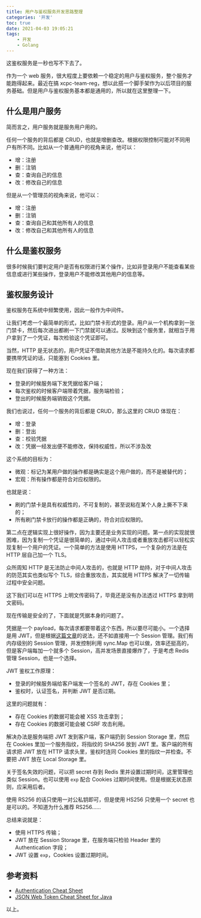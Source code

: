 ```yaml
---
title: 用户与鉴权服务开发思路整理
categories: '开发'
toc: true
date: 2021-04-03 19:05:21
tags:
	- 开发
	- Golang
---
```


这鉴权服务是一秒也写不下去了。

<!-- more -->

作为一个 web 服务，很大程度上要依赖一个稳定的用户与鉴权服务，整个服务才能跑得起来。最近在搞 xcpc-team-reg，想以此搭一个脚手架作为以后项目的服务基础。但是用户与鉴权服务基本都是通用的，所以就在这里整理一下。

## 什么是用户服务

简而言之，用户服务就是服务用户用的。

任何一个服务的背后都是 CRUD，也就是增删查改。根据权限控制可能对不同用户有所不同。比如从一个普通用户的视角来说，他可以：

- 增：注册
- 删：注销
- 查：查询自己的信息
- 改：修改自己的信息

但是从一个管理员的视角来说，他可以：

- 增：注册
- 删：注销
- 查：查询自己和其他所有人的信息
- 改：修改自己和其他所有人的信息

## 什么是鉴权服务

很多时候我们要判定用户是否有权限进行某个操作，比如非登录用户不能查看某些信息或进行某些操作，登录用户不能修改其他用户的信息等。

## 鉴权服务设计

鉴权服务在系统中频繁使用，因此一般作为中间件。

让我们考虑一个最简单的形式，比如门禁卡形式的登录。用户从一个机构拿到一张门禁卡，然后每次进出都刷一下门禁就可以通过。反映到这个服务里，就相当于用户拿到了一个凭证，每次检验这个凭证即可。

当然，HTTP 是无状态的，用户凭证不借助其他方法是不能持久化的。每次请求都要携带凭证的话，只能塞到 Cookies 里。

现在我们获得了一种方法：

- 登录的时候服务端下发凭据给客户端；
- 每次鉴权的时候客户端带着凭据，服务端检验；
- 登出的时候服务端销毁这个凭据。

我们也说过，任何一个服务的背后都是 CRUD，那么这里的 CRUD 体现在：

- 增：登录
- 删：登出
- 查：校验凭据
- 改：凭据一经发出便不能修改，保持权威性，所以不涉及改

这个系统的目标为：

- 微观：标记为某用户做的操作都是确实是这个用户做的，而不是被替代的；
- 宏观：所有操作都是符合对应权限的。

也就是说：

- 刷的门禁卡是具有权威性的，不可复制的，甚至说粘在某个人身上撕不下来的；
- 所有刷门禁卡放行的操作都是正确的，符合对应权限的。

第二点在逻辑实现上很好操作，因为主要还是业务实现的问题。第一点的实现就很困难，因为复制一个凭证是很简单的，通过中间人攻击或者重放攻击都可以轻松实现复制一个用户的凭证。一个简单的方法是使用 HTTPS，一个复杂的方法是在 HTTP 层自己加一个 TLS。

众所周知 HTTP 是无法防止中间人攻击的，也就是 HTTP 劫持，对于中间人攻击的防范其实也类似写个 TLS，综合重放攻击，其实就用 HTTPS 解决了一切传输过程中安全问题。

这下我们可以在 HTTPS 上明文传密码了，毕竟还是没有办法透过 HTTPS 拿到明文密码。

现在传输是安全的了，下面就是凭据本身的问题了。

凭据是一个 payload，每次请求都要带着这个东西，所以要尽可能小。一个选择是用 JWT，但是根据[这篇文章](https://www.jianshu.com/p/af8360b83a9f)的说法，还不如直接用一个 Session 管理。我们有内存级别的 Session 管理，并发控制利用 sync.Map 也可以做，效率还挺高的，但是客户端每加一个就多个 Session，高并发场景直接爆炸了，于是考虑 Redis 管理 Session，也是一个选择。

JWT 鉴权工作原理：

- 登录的时候服务端给客户端发一个签名的 JWT，存在 Cookies 里；
- 鉴权时，认证签名，并判断 JWT 是否过期。

这里的问题就有：

- 存在 Cookies 的数据可能会被 XSS 攻击拿到；
- 存在 Cookies 的数据可能会被 CSRF 攻击利用。

解决办法是服务端把 JWT 发到客户端，客户端扔到 Session Storage 里，然后在 Cookies 里加一个服务指纹，将指纹的 SHA256 放到 JWT 里。客户端的所有请求把 JWT 放在 HTTP 请求头里，鉴权时连同 Cookies 里的指纹一并检查。不要把 JWT 放在 Local Storage 里。

关于签名失效的问题，可以把 secret 存到 Redis 里并设置过期时间，这里管理也类似 Session。也可以使用 `exp` 配合 Cookies 过期时间使用。但是根据无状态原则，应采用后者。

使用 RS256 的话只使用一对公私钥即可，但是使用 HS256 只使用一个 secret 也是可以的。不知道为什么推荐 RS256……

总结来说就是：

- 使用 HTTPS 传输；
- JWT 放在 Session Storage 里，在服务端只检验 Header 里的 Authentication 字段；
- JWT 设置 `exp`，Cookies 设置过期时间。

## 参考资料

- [Authentication Cheat Sheet](https://cheatsheetseries.owasp.org/cheatsheets/Authentication_Cheat_Sheet.html)
- [JSON Web Token Cheat Sheet for Java](https://cheatsheetseries.owasp.org/cheatsheets/JSON_Web_Token_for_Java_Cheat_Sheet.html)

以上。
